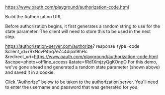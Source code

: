 https://www.oauth.com/playground/authorization-code.html

Build the Authorization URL

Before authorization begins, it first generates a random string to use for the state parameter. The client will need to store this to be used in the next step.

https://authorization-server.com/authorize?
  response_type=code
  &client_id=rRxNovP4nq7eZc4dipxI9hHc
  &redirect_uri=https://www.oauth.com/playground/authorization-code.html
  &scope=photo+offline_access
  &state=fRd1XmjzyQgKOnpO
For this demo, we've gone ahead and generated a random state parameter (shown above) and saved it in a cookie.

Click "Authorize" below to be taken to the authorization server. You'll need to enter the username and password that was generated for you.